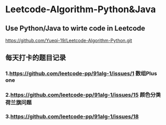 # Leetcode-Algorithm-Python&Java
## Use Python/Java to wirte code in Leetcode
https://github.com/Yueqi-19/Leetcode-Algorithm-Python.git
## 每天打卡的题目记录
### 1.https://github.com/leetcode-pp/91alg-1/issues/1 数组Plus one

### 2.https://github.com/leetcode-pp/91alg-1/issues/15 颜色分类 荷兰旗问题

### 3.https://github.com/leetcode-pp/91alg-1/issues/18
